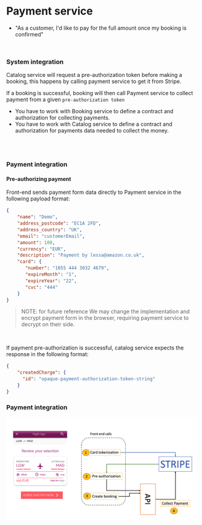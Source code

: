 # **Payment service**

* "As a customer, I'd like to pay for the full amount once my booking is confirmed"


<br>

### **System integration**

Catalog service will request a pre-authorization token before making a booking, this happens by calling payment service to get it from Stripe. 

If a booking is successful, booking will then call Payment service to collect payment from a given `pre-authorization token` 

- You have to work with Booking service to define a contract and authorization for collecting payments.
- You have to work with Catalog service to define a contract and authorization for payments data needed to collect the money.

<br>


<br> 

### **Payment integration**

#### **Pre-authorizing payment**

Front-end sends payment form data directly to Payment service in the following payload format:

```json
{
    "name": "Demo",
    "address_postcode": "EC1A 2FD",
    "address_country": "UK",
    "email": "customerEmail",
    "amount": 100,
    "currency": "EUR",
    "description": "Payment by lessa@amazon.co.uk",
    "card": {
       "number": "1055 444 3032 4679",
       "expireMonth": "1",
       "expireYear": "22",
       "cvc": "444"
    }
}
```

> NOTE: for future reference We may change the implementation and encrypt payment form in the browser, requiring payment service to decrypt on their side.

<br>

If payment pre-authorization is successful, catalog service expects the response in the following format:

```json
{
    "createdCharge": {
      "id": "opaque-payment-authorization-token-string"
    }
}
```



### **Payment integration**

![Serverless Airline Booking sample](./media/integration/integration_payment.png)
